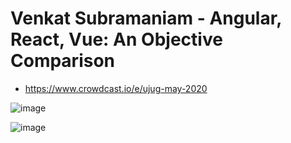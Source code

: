 # Venkat Subramaniam - Angular, React, Vue: An Objective Comparison

* https://www.crowdcast.io/e/ujug-may-2020

![image](https://user-images.githubusercontent.com/2755263/82681145-9a446100-9c0a-11ea-80f3-d0ab70e85d7b.png)

![image](https://user-images.githubusercontent.com/2755263/82681225-b5af6c00-9c0a-11ea-92c5-5a9d71172332.png)

